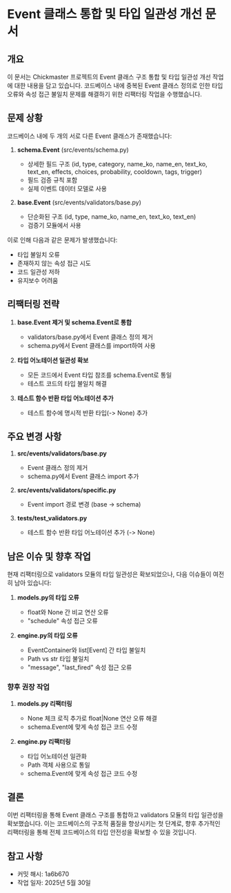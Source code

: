# Event 클래스 통합 및 타입 일관성 개선 문서

## 개요

이 문서는 Chickmaster 프로젝트의 Event 클래스 구조 통합 및 타입 일관성 개선 작업에 대한 내용을 담고 있습니다. 코드베이스 내에 중복된 Event 클래스 정의로 인한 타입 오류와 속성 접근 불일치 문제를 해결하기 위한 리팩터링 작업을 수행했습니다.

## 문제 상황

코드베이스 내에 두 개의 서로 다른 Event 클래스가 존재했습니다:

1. **schema.Event** (src/events/schema.py)
   - 상세한 필드 구조 (id, type, category, name_ko, name_en, text_ko, text_en, effects, choices, probability, cooldown, tags, trigger)
   - 필드 검증 규칙 포함
   - 실제 이벤트 데이터 모델로 사용

2. **base.Event** (src/events/validators/base.py)
   - 단순화된 구조 (id, type, name_ko, name_en, text_ko, text_en)
   - 검증기 모듈에서 사용

이로 인해 다음과 같은 문제가 발생했습니다:
- 타입 불일치 오류
- 존재하지 않는 속성 접근 시도
- 코드 일관성 저하
- 유지보수 어려움

## 리팩터링 전략

1. **base.Event 제거 및 schema.Event로 통합**
   - validators/base.py에서 Event 클래스 정의 제거
   - schema.py에서 Event 클래스를 import하여 사용

2. **타입 어노테이션 일관성 확보**
   - 모든 코드에서 Event 타입 참조를 schema.Event로 통일
   - 테스트 코드의 타입 불일치 해결

3. **테스트 함수 반환 타입 어노테이션 추가**
   - 테스트 함수에 명시적 반환 타입(-> None) 추가

## 주요 변경 사항

1. **src/events/validators/base.py**
   - Event 클래스 정의 제거
   - schema.py에서 Event 클래스 import 추가

2. **src/events/validators/specific.py**
   - Event import 경로 변경 (base → schema)

3. **tests/test_validators.py**
   - 테스트 함수 반환 타입 어노테이션 추가 (-> None)

## 남은 이슈 및 향후 작업

현재 리팩터링으로 validators 모듈의 타입 일관성은 확보되었으나, 다음 이슈들이 여전히 남아 있습니다:

1. **models.py의 타입 오류**
   - float와 None 간 비교 연산 오류
   - "schedule" 속성 접근 오류

2. **engine.py의 타입 오류**
   - EventContainer와 list[Event] 간 타입 불일치
   - Path vs str 타입 불일치
   - "message", "last_fired" 속성 접근 오류

### 향후 권장 작업

1. **models.py 리팩터링**
   - None 체크 로직 추가로 float|None 연산 오류 해결
   - schema.Event에 맞게 속성 접근 코드 수정

2. **engine.py 리팩터링**
   - 타입 어노테이션 일관화
   - Path 객체 사용으로 통일
   - schema.Event에 맞게 속성 접근 코드 수정

## 결론

이번 리팩터링을 통해 Event 클래스 구조를 통합하고 validators 모듈의 타입 일관성을 확보했습니다. 이는 코드베이스의 구조적 품질을 향상시키는 첫 단계로, 향후 추가적인 리팩터링을 통해 전체 코드베이스의 타입 안전성을 확보할 수 있을 것입니다.

## 참고 사항

- 커밋 해시: 1a6b670
- 작업 일자: 2025년 5월 30일
